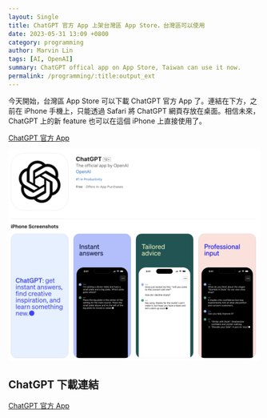 ```yaml
---
layout: Single
title: ChatGPT 官方 App 上架台灣區 App Store，台灣區可以使用
date: 2023-05-31 13:09 +0800
category: programming
author: Marvin Lin
tags: [AI, OpenAI]
summary: ChatGPT offical app on App Store, Taiwan can use it now.
permalink: /programming/:title:output_ext
---
```


今天開始，台灣區 App Store 可以下載 ChatGPT 官方 App 了。連結在下方，之前在 iPhone 手機上，只能透過 Safari 將 ChatGPT 網頁存放在桌面。相信未來，ChatGPT 上的新 feature 也可以在這個 iPhone 上直接使用了。

[ChatGPT 官方 App](https://apps.apple.com/us/app/chatgpt/id6448311069)

![ChatGPT App 頁面](/assets/programming/chatgpt/chatgpt.png)

## ChatGPT 下載連結

[ChatGPT 官方 App](https://apps.apple.com/us/app/chatgpt/id6448311069)